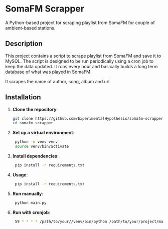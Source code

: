 # SomaFM Scrapper

A Python-based project for scraping playlist from SomaFM for couple of ambient-based stations.

## Description

This project contains a script to scrape playlist from SomaFM and save it to MySQL. The script is designed to be run periodically using a cron job to keep the data updated. It runs every hour and basically builds a long term database of what was played in SomaFM.

It scrapes the name of author, song, album and url. 

## Installation

1. **Clone the repository**:
   ```sh
   git clone https://github.com/ExperimentalHypothesis/somafm-scrapper.git
   cd somafm-scrapper
2. **Set up a virtual environment**:
   ```sh
    python -m venv venv
    source venv/bin/activate
3. **Install dependencies**:
   ```sh
    pip install -r requirements.txt
4. **Usage**:
   ```sh
    pip install -r requirements.txt
5. **Run manually**:
   ```sh
    python main.py
6. **Run with cronjob**:
   ```sh
    59 * * * * /path/to/your//venv/bin/python /path/to/your/project/main.py >> /path/to/your/project/logs.txt 2>&1
 
